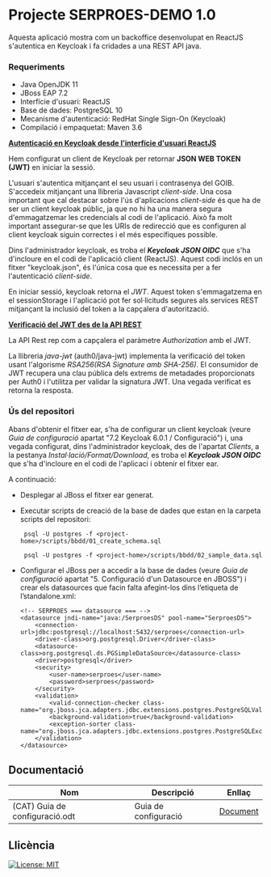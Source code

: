# Projecte SERPROES-DEMO 1.0

Aquesta aplicació mostra com un backoffice desenvolupat en ReactJS s'autentica en Keycloak i fa 
cridades a una REST API java.

### Requeriments

* Java OpenJDK 11
* JBoss EAP 7.2
* Interfície d'usuari: ReactJS
* Base de dades: PostgreSQL 10
* Mecanisme d'autenticació: RedHat Single Sign-On (Keycloak)
* Compilació i empaquetat: Maven 3.6

**<ins>Autenticació en Keycloak desde l'interfície d'usuari ReactJS</ins>**

Hem configurat un client de Keycloak per retornar **JSON WEB TOKEN (JWT)** en iniciar la sessió.

L'usuari s'autentica mitjançant el seu usuari i contrasenya del GOIB. S'accedeix mitjançant una llibreria Javascript
_client-side_. Una cosa important que cal destacar sobre l'ús d'aplicacions _client-side_ és que ha de ser un client keycloak
públic, ja que no hi ha una manera segura d'emmagatzemar les credencials al codi de l'aplicació. Això fa molt important assegurar-se
que les URIs de redirecció que es configuren al client keycloak siguin correctes i el més específiques possible.

Dins l'administrador keycloak, es troba el _**Keycloak JSON OIDC**_ que s'ha d'incloure en el codi de l'aplicació client (ReactJS). Aquest codi inclós en un fitxer 
"keycloak.json", és l'única cosa que es necessita per a fer l'autenticació _client-side_.

En iniciar sessió, keycloak retorna el *JWT*. Aquest token s'emmagatzema en el sessionStorage i l'aplicació pot fer 
sol·licituds segures als services REST mitjançant la inclusió del token a la capçalera d'autorització.

**<ins>Verificació del JWT des de la API REST</ins>**

La API Rest rep com a capçalera el paràmetre _Authorization_ amb el JWT.

La llibreria _java-jwt_ (auth0/java-jwt) implementa la verificació del token usant l'algorisme _RSA256(RSA Signature
amb SHA-256)_. El consumidor de JWT recupera una clau pública dels extrems de metadades proporcionats per Auth0 i 
l'utilitza per validar la signatura JWT. Una vegada verificat es retorna la resposta.

### Ús del repositori

Abans d'obtenir el fitxer ear, s'ha de configurar un client keycloak (veure _Guia de configuració_ apartat "7.2 Keycloak 6.0.1 / Configuració") i, una vegada configurat, dins l'administrador keycloak, des de l'apartat _Clients_, a la pestanya _Instal·lació/Format/Download_, es troba el 
_**Keycloak JSON OIDC**_ que s'ha d'incloure en el codi de l'aplicaci i obtenir el fitxer ear.

A continuació:

- Desplegar al JBoss el fitxer ear generat.
  

- Executar scripts de creació de la base de dades que estan en la carpeta scripts del repositori:
     ```
      psql -U postgres -f <project-home>/scripts/bbdd/01_create_schema.sql
    
      psql -U postgres -f <project-home>/scripts/bbdd/02_sample_data.sql
     ```

- Configurar el JBoss per a accedir a la base de dades (veure _Guia de configuració_ apartat 
"5. Configuració d'un Datasource en JBOSS") i crear els datasources que facin falta afegint-los dins l’etiqueta 
  <datasources> de l’standalone.xml:

    ```
    <!-- SERPROES === datasource === -->
	<datasource jndi-name="java:/SerproesDS" pool-name="SerproesDS">
        <connection-url>jdbc:postgresql://localhost:5432/serproes</connection-url>
        <driver-class>org.postgresql.Driver</driver-class>
        <datasource-class>org.postgresql.ds.PGSimpleDataSource</datasource-class>
        <driver>postgresql</driver>
        <security>
            <user-name>serproes</user-name>
            <password>serproes</password>
        </security>
        <validation>
            <valid-connection-checker class-name="org.jboss.jca.adapters.jdbc.extensions.postgres.PostgreSQLValidConnectionChecker"/>
            <background-validation>true</background-validation>
            <exception-sorter class-name="org.jboss.jca.adapters.jdbc.extensions.postgres.PostgreSQLExceptionSorter"/>
        </validation>
    </datasource>
    ```
  
  
## Documentació

Nom | Descripció | Enllaç
------------ | ------------- | -------------
(CAT) Guia de configuració.odt | Guia de configuració | [Document](./doc/(CAT)%20Guia%20de%20configuració.odt)


## Llicència
[![License: MIT](https://img.shields.io/badge/License-MIT-yellow.svg)](https://opensource.org/licenses/MIT)
